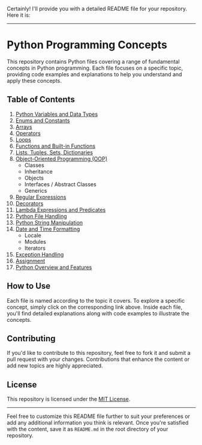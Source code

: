 Certainly! I'll provide you with a detailed README file for your repository. Here it is:

---

# Python Programming Concepts

This repository contains Python files covering a range of fundamental concepts in Python programming. Each file focuses on a specific topic, providing code examples and explanations to help you understand and apply these concepts.

## Table of Contents

1. [Python Variables and Data Types](1.Variables-DataTypes.py)
2. [Enums and Constants](3.Enums-Constants.py)
3. [Arrays](4.Arrays.py)
4. [Operators](5.Operators.py)
5. [Loops](6.Loops.py)
6. [Functions and Built-in Functions](7.Functions.py)
7. [Lists, Tuples, Sets, Dictionaries](8.BuiltinDataStructures.py)
8. [Object-Oriented Programming (OOP)](9.OOP.py)
   - Classes
   - Inheritance
   - Objects
   - Interfaces / Abstract Classes
   - Generics
9. [Regular Expressions](11.RegularExpressions.py)
10. [Decorators](12.Decorators.py)
11. [Lambda Expressions and Predicates](13.LambdaExpressions-Predicates.py)
12. [Python File Handling](14.FileHandling.py)
13. [Python String Manipulation](15.PythonStrings.py)
14. [Date and Time Formatting](16.DateTimeFormatting.py)
    - Locale
    - Modules
    - Iterators
15. [Exception Handling](18.ExceptionHandling.py)
16. [Assignment](Assignment)
17. [Python Overview and Features](1.Python.py)

## How to Use

Each file is named according to the topic it covers. To explore a specific concept, simply click on the corresponding link above. Inside each file, you'll find detailed explanations along with code examples to illustrate the concepts.

## Contributing

If you'd like to contribute to this repository, feel free to fork it and submit a pull request with your changes. Contributions that enhance the content or add new topics are highly appreciated.

## License

This repository is licensed under the [MIT License](LICENSE).

---

Feel free to customize this README file further to suit your preferences or add any additional information you think is relevant. Once you're satisfied with the content, save it as `README.md` in the root directory of your repository.
